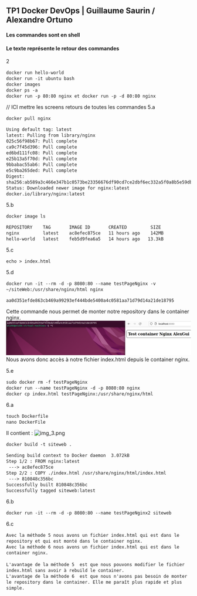 ## TP1 Docker DevOps | Guillaume Saurin / Alexandre Ortuno
#### Les commandes sont en shell 
#### Le texte représente le retour des commandes 
2
```shell
docker run hello-world
docker run -it ubuntu bash
docker images
docker ps -a
docker run -p 80:80 nginx et docker run -p -d 80:80 nginx
```
// ICI mettre les screens retours de toutes les commandes 
5.a
```shell
docker pull nginx
````
```text
Using default tag: latest
latest: Pulling from library/nginx
025c56f98b67: Pull complete 
ca9c7f45d396: Pull complete 
ed6bd111fc08: Pull complete 
e25b13a5f70d: Pull complete 
9bbabac55ab6: Pull complete 
e5c9ba265ded: Pull complete 
Digest: sha256:ab589a3c466e347b1c0573be23356676df90cd7ce2dbf6ec332a5f0a8b5e59db
Status: Downloaded newer image for nginx:latest
docker.io/library/nginx:latest
```
5.b
```shell
docker image ls
````
```text
REPOSITORY    TAG       IMAGE ID       CREATED         SIZE
nginx         latest    ac8efec875ce   11 hours ago    142MB
hello-world   latest    feb5d9fea6a5   14 hours ago   13.3kB
```
5.c
```shell
echo > index.html
```
5.d
```shell
docker run -it --rm -d -p 8080:80 --name testPageNginx -v ~/siteWeb:/usr/share/nginx/html nginx
````
```text
aa0d351efde863cb469a99293ef444bde5400a4c0581aa71d79d14a21de18795
```
Cette commande nous permet de monter notre repository dans le container nginx.
![img_1.png](img_1.png)
Nous avons donc accès à notre fichier index.html depuis le container nginx.

5.e
```shell
sudo docker rm -f testPageNginx
docker run --name testPageNginx -d -p 8080:80 nginx
docker cp index.html testPageNginx:/usr/share/nginx/html
```

6.a
```shell
touch Dockerfile
nano DockerFile
````
Il contient :
![img_3.png](img_3.png)
```shell
docker build -t siteweb .
````
```text
Sending build context to Docker daemon  3.072kB
Step 1/2 : FROM nginx:latest
 ---> ac8efec875ce
Step 2/2 : COPY ./index.html /usr/share/nginx/html/index.html
 ---> 810848c356bc
Successfully built 810848c356bc
Successfully tagged siteweb:latest

```


6.b
```shell
docker run -it --rm -d -p 8080:80 --name testPageNginx2 siteweb
```

6.c
```text
Avec la méthode 5 nous avons un fichier index.html qui est dans le repository et qui est monté dans le container nginx.
Avec la méthode 6 nous avons un fichier index.html qui est dans le container nginx.

L'avantage de la méthode 5  est que nous pouvons modifier le fichier index.html sans avoir à rebuild le container.
L'avantage de la méthode 6  est que nous n'avons pas besoin de monter le repository dans le container. Elle me paraît plus rapide et plus simple.
```